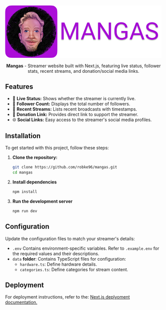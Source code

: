 <p align="center">

![Mangas](.github/images/banner.webp)
</p>
<p align="center"><strong>Mangas</strong> - Streamer website built with Next.js, featuring live status, follower stats, recent streams, and donation/social media links.</p>

## Features
- 🎥 **Live Status:** Shows whether the streamer is currently live.
- 👥 **Follower Count:** Displays the total number of followers.
- 📅 **Recent Streams:** Lists recent broadcasts with timestamps.
- 💸 **Donation Link:** Provides direct link to support the streamer.
- 🌐 **Social Links:** Easy access to the streamer's social media profiles.

## Installation

To get started with this project, follow these steps:

1. **Clone the repository:**
    ```bash
   git clone https://github.com/robke96/mangas.git
   cd mangas
   ```
2. **Install dependencies**
    ```bash
    npm install
    ```
3. **Run the development server**
    ```bash
    npm run dev
    ```

## Configuration
Update the configuration files to match your streamer's details:
- ``.env`` Contains environment-specific variables. Refer to ``.example.env`` for the required values and their descriptions.
- ``data`` **folder**: Contains TypeScript files for configuration:
    - ``hardware.ts``: Define hardware details.
    - ``categories.ts``: Define categories for stream content.

## Deployment
For deployment instructions, refer to the: [Next.js deplyoment documentation.](https://nextjs.org/docs/pages/building-your-application/deploying)

